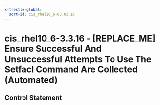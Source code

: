 ```yaml
---
x-trestle-global:
  sort-id: cis_rhel10_6-03.03.16
---
```


# cis_rhel10_6-3.3.16 - \[REPLACE_ME\] Ensure Successful And Unsuccessful Attempts To Use The Setfacl Command Are Collected (Automated)

## Control Statement
